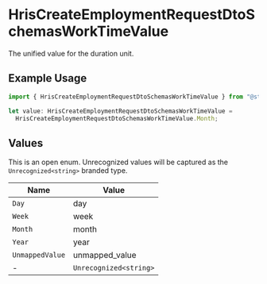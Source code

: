 # HrisCreateEmploymentRequestDtoSchemasWorkTimeValue

The unified value for the duration unit.

## Example Usage

```typescript
import { HrisCreateEmploymentRequestDtoSchemasWorkTimeValue } from "@stackone/stackone-client-ts/sdk/models/shared";

let value: HrisCreateEmploymentRequestDtoSchemasWorkTimeValue =
  HrisCreateEmploymentRequestDtoSchemasWorkTimeValue.Month;
```

## Values

This is an open enum. Unrecognized values will be captured as the `Unrecognized<string>` branded type.

| Name                   | Value                  |
| ---------------------- | ---------------------- |
| `Day`                  | day                    |
| `Week`                 | week                   |
| `Month`                | month                  |
| `Year`                 | year                   |
| `UnmappedValue`        | unmapped_value         |
| -                      | `Unrecognized<string>` |